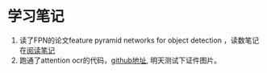 # 学习笔记

1. 读了FPN的论文feature pyramid networks for object detection ，读数笔记在[阅读笔记](https://github.com/goslling/goslling/blob/master/FPNAlthgrim.md)
2. 跑通了attention ocr的代码，[github地址](https://github.com/emedvedev/attention-ocr), 明天测试下证件图片。

